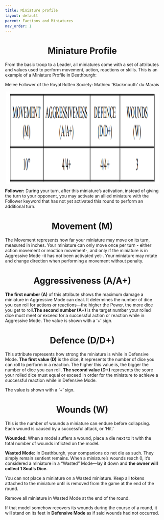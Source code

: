 ```yaml
---
title: Miniature profile
layout: default
parent: Factions and Miniatures
nav_order: 1
---
```

<link rel="stylesheet" href="style.css">

<h1 style="text-align: center;"> Miniature Profile </h1>

From the basic troop to a Leader, all miniatures come with a set of attributes and values used to perform movement, action, reactions or skills. This is an example of a Miniature Profile in Deathburgh:

Melee Follower  of the Royal Rotten Society: Mathieu 'Blackmouth' du Marais

<img style="display: block; margin: 0 auto;" src="imagenes\progile.png" alt="Miniature Profile" width="500" height="300">

**Follower:** During your turn, after this miniature’s activation, instead of giving the turn to your opponent,
you may activate an allied miniature with the Follower keyword that has not yet activated this round to
perform an additional turn.

<h1 style="text-align: center;"> Movement (M) </h1>

The Movement represents how far your miniature may move on its turn, measured in inches.
Your miniature can only move once per turn - either action movement or reaction movement-,
and only if the miniature is in Aggressive Mode -it has not been activated yet-. Your miniature may rotate and change direction when performing a movement without penalty.

<h1 style="text-align: center;"> Aggressiveness (A/A+)</h1>

**The first number (A)** of this attribute shows the maximum damage a miniature in Aggressive
Mode can deal. It determines the number of dice you can roll for actions or reactions—the
higher the Power, the more dice you get to roll.**The second number (A+)** is the target number your rolled dice must meet or exceed for a successful action or reaction while in Aggressive Mode. The value is shown with a ‘+’ sign.

<h1 style="text-align: center;"> Defence (D/D+)</h1>

This attribute represents how strong the miniature is while in Defensive Mode. **The first value (D)** is the dice, it represents the number of dice you can roll to perform in a reaction. The higher this value is, the bigger the number of dice you can roll. **The second value (D+)** represents the score your rolled dice must equal or exceed in order for the miniature to achieve a successful reaction while in Defensive Mode.

The value is shown with a ‘+’ sign.

<h1 style="text-align: center;"> Wounds (W)</h1>

This is the number of wounds a miniature can endure before collapsing. Each wound is caused
by a successful attack, or ‘Hit.’

**Wounded:** When a model suffers a wound, place a die next to it with the total number of
wounds inflicted on the model.

**Wasted Mode:** In Deathburgh, your companions do not die as such. They simply remain
sentient remains. When a miniature’s wounds reach 0, it’s considered a miniature in a
“Wasted” Mode—lay it down and **the owner will collect 1 Soul’s Dice.**

You can not place a miniature on a Wasted miniature. Keep all tokens attached to the miniature until is removed from the game at the end of the round.

Remove all miniature in Wasted Mode at the end of the round.

If that model somehow recovers its wounds during the course of a round, it will stand on its feet in **Defensive Mode** as if said wounds had not occurred.